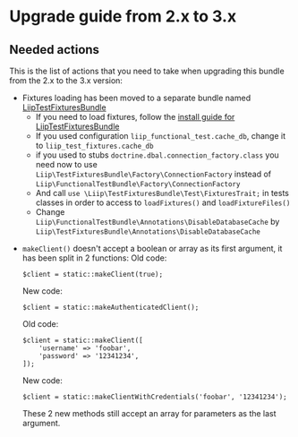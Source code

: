 # Upgrade guide from 2.x to 3.x

## Needed actions
This is the list of actions that you need to take when upgrading this bundle from the 2.x to the 3.x version:

 * Fixtures loading has been moved to a separate bundle named [LiipTestFixturesBundle][LiipTestFixturesBundle]
   * If you need to load fixtures, follow the [install guide for LiipTestFixturesBundle][LiipTestFixturesBundle installation]
   * If you used configuration `liip_functional_test.cache_db`, change it to `liip_test_fixtures.cache_db`
   * if you used to stubs `doctrine.dbal.connection_factory.class` you need now to use ` Liip\TestFixturesBundle\Factory\ConnectionFactory` instead of `Liip\FunctionalTestBundle\Factory\ConnectionFactory`
   * And call `use \Liip\TestFixturesBundle\Test\FixturesTrait;` in tests classes in order to access to `loadFixtures()` and `loadFixtureFiles()`
   * Change `Liip\FunctionalTestBundle\Annotations\DisableDatabaseCache` by `Liip\TestFixturesBundle\Annotations\DisableDatabaseCache`
   
[LiipTestFixturesBundle]: https://github.com/liip/LiipTestFixturesBundle
[LiipTestFixturesBundle installation]: https://github.com/liip/LiipTestFixturesBundle/blob/master/doc/installation.md

 * `makeClient()` doesn't accept a boolean or array as its first argument, it has been split in 2 functions:
   Old code:
   ```
   $client = static::makeClient(true);
   ```
    
   New code:
   ```
   $client = static::makeAuthenticatedClient();
   ```
   
   Old code:
   ```
   $client = static::makeClient([
       'username' => 'foobar',
       'password' => '12341234',
   ]);
   ```
   
   New code:
   ```
   $client = static::makeClientWithCredentials('foobar', '12341234');
   ```

   These 2 new methods still accept an array for parameters as the last argument.
